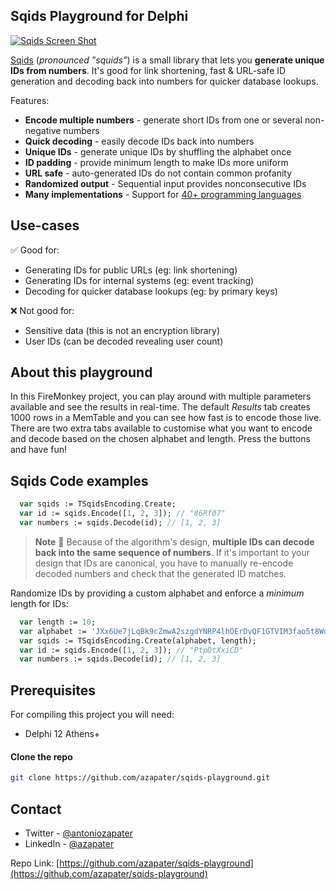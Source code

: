 ## Sqids Playground for Delphi

[![Sqids Screen Shot][product-screenshot]][sqids-url]

[Sqids](https://sqids.org/javascript) (_pronounced "squids"_) is a small library that lets you **generate unique IDs from numbers**. It's good for link shortening, fast & URL-safe ID generation and decoding back into numbers for quicker database lookups.

Features:

- **Encode multiple numbers** - generate short IDs from one or several non-negative numbers
- **Quick decoding** - easily decode IDs back into numbers
- **Unique IDs** - generate unique IDs by shuffling the alphabet once
- **ID padding** - provide minimum length to make IDs more uniform
- **URL safe** - auto-generated IDs do not contain common profanity
- **Randomized output** - Sequential input provides nonconsecutive IDs
- **Many implementations** - Support for [40+ programming languages](https://sqids.org/)

## Use-cases

✅ Good for:

- Generating IDs for public URLs (eg: link shortening)
- Generating IDs for internal systems (eg: event tracking)
- Decoding for quicker database lookups (eg: by primary keys)

❌ Not good for:

- Sensitive data (this is not an encryption library)
- User IDs (can be decoded revealing user count)

## About this playground

In this FireMonkey project, you can play around with multiple parameters available and see the results in real-time. The default _Results_ tab creates 1000 rows in a MemTable and you can see how fast is to encode those live. There are two extra tabs available to customise what you want to encode and decode based on the chosen alphabet and length. Press the buttons and have fun!

## Sqids Code examples

```pascal
  var sqids := TSqidsEncoding.Create;
  var id := sqids.Encode([1, 2, 3]); // "86Rf07"
  var numbers := sqids.Decode(id); // [1, 2, 3]
```

> **Note**
> 🚧 Because of the algorithm's design, **multiple IDs can decode back into the same sequence of numbers**. If it's important to your design that IDs are canonical, you have to manually re-encode decoded numbers and check that the generated ID matches.

Randomize IDs by providing a custom alphabet and enforce a _minimum_ length for IDs:

```pascal
  var length := 10;
  var alphabet := 'JXx6Ue7jLqBk9cZmwA2szgdYNRP4lhOErDvQF1GTVIM3fao5t8WuSb0HyipKnC';
  var sqids := TSqidsEncoding.Create(alphabet, length);
  var id := sqids.Encode([1, 2, 3]); // "PtpDtXxiCD"
  var numbers := sqids.Decode(id); // [1, 2, 3]
```

## Prerequisites

For compiling this project you will need:

- Delphi 12 Athens+

#### Clone the repo

```sh
git clone https://github.com/azapater/sqids-playground.git
```

## Contact

- Twitter - [@antoniozapater](https://x.com/antoniozapater)
- LinkedIn - [@azapater](https://www.linkedin.com/in/azapater)

Repo Link: [https://github.com/azapater/sqids-playground](https://github.com/azapater/sqids-playground)

<!-- ACKNOWLEDGMENTS -->

[sqids-url]: https://sqids.org
[product-screenshot]: https://i0.wp.com/blogs.embarcadero.com/wp-content/uploads/2023/12/SqidsPlayground_9pWi0EVUWI-1482109.png?w=604&ssl=1
[code-button]: https://img.shields.io/badge/%3C%3E_code-darkgreen
